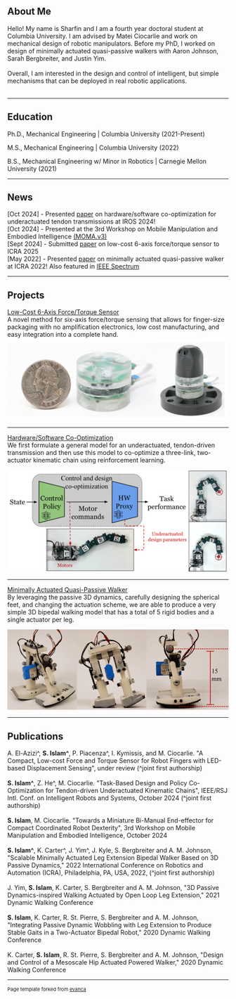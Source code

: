 ## About Me

Hello! My name is Sharfin and I am a fourth year doctoral student at Columbia University. I am advised by Matei Ciocarlie and work on mechanical design of robotic manipulators. Before my PhD, I worked on design of minimally actuated quasi-passive walkers with Aaron Johnson, Sarah Bergbreiter, and Justin Yim.
<br><br/>
Overall, I am interested in the design and control of intelligent, but simple mechanisms that can be deployed in real robotic applications. 
<br><br/>

---
## Education
<p> Ph.D., Mechanical Engineering | Columbia University (2021-Present) </p>
<p> M.S., Mechanical Engineering | Columbia University (2022) </p>
<p> B.S., Mechanical Engineering w/ Minor in Robotics | Carnegie Mellon University (2021) </p>

---

## News

[Oct 2024] - Presented <a href="https://arxiv.org/abs/2405.14566">paper</a> on hardware/software co-optimization for underactuated tendon transmissions at IROS 2024!<br/>
[Oct 2024] - Presented at the 3rd Workshop on Mobile Manipulation and Embodied Intelligence <a href="https://mobile-manipulation.net/events/moma-iros24/">(MOMA.v3)</a><br/>
[Sept 2024] - Submitted <a href="https://arxiv.org/abs/2410.03481">paper</a> on low-cost 6-axis force/torque sensor to ICRA 2025<br/>
[May 2022] - Presented <a href="https://ieeexplore.ieee.org/document/9812053">paper</a> on minimally actuated quasi-passive walker at ICRA 2022! Also featured in <a href="https://spectrum.ieee.org/a-first-small-step-towards-a-lego-sized-humanoid-robot">IEEE Spectrum</a><br/>

---
## Projects

[Low-Cost 6-Axis Force/Torque Sensor](ft6.md)<br/>
A novel method for six-axis force/torque sensing that allows for finger-size packaging with no amplification electronics, low cost manufacturing, and easy integration into a complete hand. 
<img src="images/eyecandy.png?raw=true"/>



---
[Hardware/Software Co-Optimization](coop.md)<br/>
We first formulate a general model for an underactuated, tendon-driven transmission and then use this model to co-optimize a three-link, two-actuator kinematic chain using reinforcement learning.

<img src="images/eye-candy_co.png?raw=true"/>


---
[Minimally Actuated Quasi-Passive Walker](walker.md)<br/>
By leveraging the passive 3D dynamics, carefully designing the spherical feet, and changing the actuation scheme, we are able to produce a very simple 3D bipedal walking model that has a total of 5 rigid bodies and a single actuator per leg.

<img src="images/9812053-fig-1-source-large.gif?raw=true"/>


---

## Publications


A. El-Azizi^, **S. Islam^**, P. Piacenza^, I. Kymissis, and M. Ciocarlie. "A Compact, Low-cost Force and Torque Sensor for Robot Fingers with LED-based Displacement Sensing", under review (^joint first authorship)
<br/>
<br/>
**S. Islam^**, Z. He^, M. Ciocarlie. "Task-Based Design and Policy Co-Optimization for Tendon-driven Underactuated Kinematic Chains", IEEE/RSJ Intl. Conf. on Intelligent Robots and Systems, October 2024 (^joint first authorship)
<br/>
<br/>
**S. Islam**, M. Ciocarlie. "Towards a Miniature Bi-Manual End-effector for Compact Coordinated Robot Dexterity", 3rd Workshop on Mobile Manipulation and Embodied Intelligence, October 2024
<br/>
<br/>
**S. Islam^**, K. Carter^, J. Yim^, J. Kyle, S. Bergbreiter and A. M. Johnson, "Scalable Minimally Actuated Leg Extension Bipedal Walker Based on 3D Passive Dynamics," 2022 International Conference on Robotics and Automation (ICRA), Philadelphia, PA, USA, 2022, (^joint first authorship)
<br/>
<br/>
J. Yim, **S. Islam**, K. Carter, S. Bergbreiter and A. M. Johnson, "3D Passive Dynamics-inspired Walking Actuated by Open Loop Leg Extension," 2021 Dynamic Walking Conference
<br/>
<br/>
**S. Islam**, K. Carter, R. St. Pierre, S. Bergbreiter and A. M. Johnson, "Integrating Passive Dynamic Wobbling with Leg Extension to Produce Stable Gaits in a Two-Actuator Bipedal Robot," 2020 Dynamic Walking Conference
<br/>
<br/>
K. Carter, **S. Islam**,  R. St. Pierre, S. Bergbreiter and A. M. Johnson, "Design and Control of a Mesoscale Hip Actuated Powered Walker," 2020 Dynamic Walking Conference

---



<p style="font-size:11px">Page template forked from <a href="https://github.com/evanca/quick-portfolio">evanca</a></p>
<!-- Remove above link if you don't want to attibute -->
